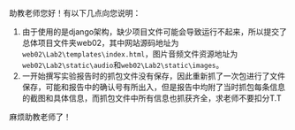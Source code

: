 助教老师您好！有以下几点向您说明：

1. 由于使用的是django架构，缺少项目文件可能会导致运行不起来，所以提交了总体项目文件夹web02，其中网站源码地址为`web02\Lab2\templates\index.html`，图片音频文件资源地址为`web02\Lab2\static\audio`和`web02\Lab2\static\images`。
2. 一开始撰写实验报告时的抓包文件没有保存，因此重新抓了一次包进行了文件保存，可能和报告中的确认号有所出入，但是报告中均附了当时抓包每条信息的截图和具体信息，而抓包文件中所有信息也抓获齐全，求老师不要扣分T.T

麻烦助教老师了！
